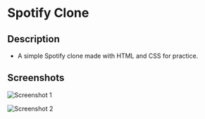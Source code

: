 # Spotify Clone

## Description
- A simple Spotify clone made with HTML and CSS for practice.

## Screenshots
![Screenshot 1](https://github.com/user-attachments/assets/43e11480-ae52-4b39-900b-d0c1055a5f41)

![Screenshot 2](https://github.com/user-attachments/assets/e4e0a6fb-72e3-4b52-908d-3192b8457a5f)
